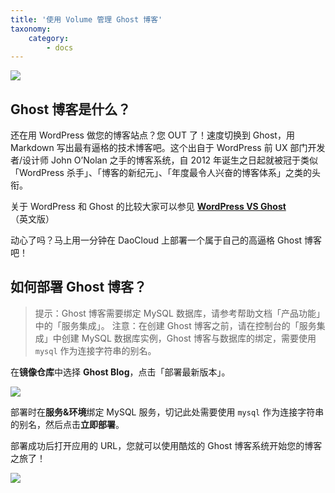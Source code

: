 ```yaml
---
title: '使用 Volume 管理 Ghost 博客'
taxonomy:
    category:
        - docs
---
```


![](http://blog.daocloud.io/wp-content/uploads/2015/05/ghost.png)

## Ghost 博客是什么？

还在用 WordPress 做您的博客站点？您 OUT 了！速度切换到 Ghost，用 Markdown 写出最有逼格的技术博客吧。这个出自于 WordPress 前 UX 部门开发者/设计师 John O’Nolan 之手的博客系统，自 2012 年诞生之日起就被冠于类似「WordPress 杀手」、「博客的新纪元」、「年度最令人兴奋的博客体系」之类的头衔。

关于 WordPress 和 Ghost 的比较大家可以参见 **[WordPress VS Ghost](http://www.elegantthemes.com/blog/resources/wordpress-vs-ghost)**（英文版）

动心了吗？马上用一分钟在 DaoCloud 上部署一个属于自己的高逼格 Ghost 博客吧！

## 如何部署 Ghost 博客？

> 提示：Ghost 博客需要绑定 MySQL 数据库，请参考帮助文档「产品功能」中的「服务集成」。
> 注意：在创建 Ghost 博客之前，请在控制台的「服务集成」中创建 MySQL 数据库实例，Ghost 博客与数据库的绑定，需要使用 `mysql` 作为连接字符串的别名。

在**镜像仓库**中选择 **Ghost Blog**，点击「部署最新版本」。

![](http://blog.daocloud.io/wp-content/uploads/2015/05/app-ghost-2.png)

部署时在**服务&环境**绑定 MySQL 服务，切记此处需要使用 `mysql` 作为连接字符串的别名，然后点击**立即部署**。

部署成功后打开应用的 URL，您就可以使用酷炫的 Ghost 博客系统开始您的博客之旅了！

![](http://blog.daocloud.io/wp-content/uploads/2015/05/app-ghost.png)